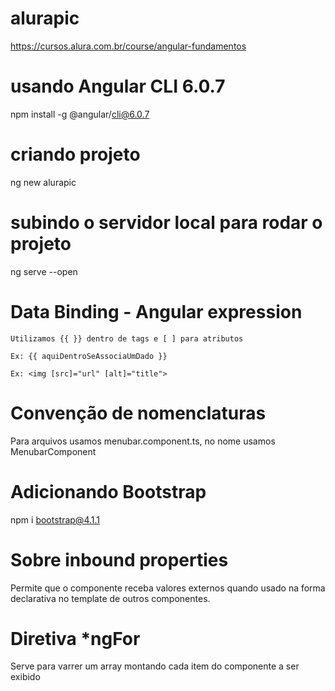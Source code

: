 # alurapic
https://cursos.alura.com.br/course/angular-fundamentos

# usando Angular CLI 6.0.7
npm install -g @angular/cli@6.0.7

# criando projeto
ng new alurapic

# subindo o servidor local para rodar o projeto
ng serve --open

# Data Binding - Angular expression
````
Utilizamos {{ }} dentro de tags e [ ] para atributos

Ex: {{ aquiDentroSeAssociaUmDado }}

Ex: <img [src]="url" [alt]="title">

````

# Convenção de nomenclaturas
Para arquivos usamos menubar.component.ts, no nome usamos MenubarComponent

# Adicionando Bootstrap
npm i bootstrap@4.1.1

# Sobre inbound properties
Permite que o componente receba valores externos quando usado na forma declarativa no template de outros componentes.


# Diretiva *ngFor
Serve para varrer um array montando cada item do componente a ser exibido

